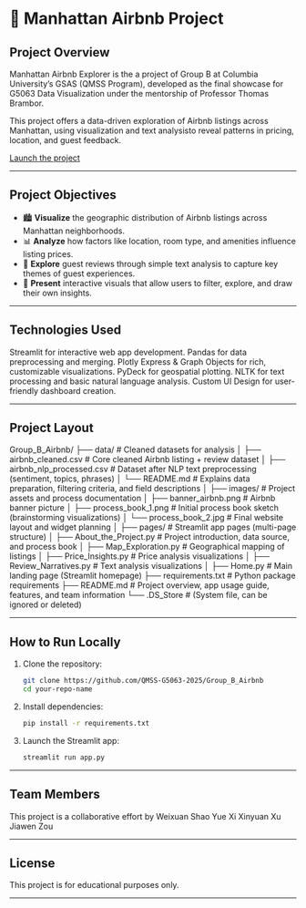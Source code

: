 
# 🗽 Manhattan Airbnb Project

## Project Overview

Manhattan Airbnb Explorer is the a project of Group B at Columbia University’s GSAS (QMSS Program), developed as the final showcase for G5063 Data Visualization under the mentorship of Professor Thomas Brambor.

This project offers a data-driven exploration of Airbnb listings across Manhattan, using visualization and text analysisto reveal patterns in pricing, location, and guest feedback.

[Launch the project](https://airbnb-homepy.streamlit.app/)

---

## Project Objectives
- 🏙️ **Visualize** the geographic distribution of Airbnb listings across Manhattan neighborhoods.
- 📊 **Analyze** how factors like location, room type, and amenities influence listing prices.
- 📝 **Explore** guest reviews through simple text analysis to capture key themes of guest experiences.
- 💬 **Present** interactive visuals that allow users to filter, explore, and draw their own insights.

---

## Technologies Used
Streamlit for interactive web app development.
Pandas for data preprocessing and merging.
Plotly Express & Graph Objects for rich, customizable visualizations.
PyDeck for geospatial plotting.
NLTK for text processing and basic natural language analysis.
Custom UI Design for user-friendly dashboard creation.

---

## Project Layout

Group_B_Airbnb/
├── data/                         # Cleaned datasets for analysis
│   ├── airbnb_cleaned.csv        # Core cleaned Airbnb listing + review dataset
│   ├── airbnb_nlp_processed.csv  # Dataset after NLP text preprocessing (sentiment, topics, phrases)
│   └── README.md                 # Explains data preparation, filtering criteria, and field descriptions
│
├── images/                       # Project assets and process documentation
│   ├── banner_airbnb.png         # Airbnb banner picture
│   ├── process_book_1.png        # Initial process book sketch (brainstorming visualizations)
│   └── process_book_2.jpg        # Final website layout and widget planning
│
├── pages/                        # Streamlit app pages (multi-page structure)
│   ├── About_the_Project.py      # Project introduction, data source, and process book
│   ├── Map_Exploration.py        # Geographical mapping of listings
│   ├── Price_Insights.py         # Price analysis visualizations
│   ├── Review_Narratives.py      # Text analysis visualizations
│
├── Home.py                       # Main landing page (Streamlit homepage)
├── requirements.txt              # Python package requirements
├── README.md                     # Project overview, app usage guide, features, and team information
└── .DS_Store                     # (System file, can be ignored or deleted)


---

## How to Run Locally

1. Clone the repository:
    ```bash
    git clone https://github.com/QMSS-G5063-2025/Group_B_Airbnb
    cd your-repo-name
    ```
2. Install dependencies:
    ```bash
    pip install -r requirements.txt
    ```
3. Launch the Streamlit app:
    ```bash
    streamlit run app.py
    ```

---

## Team Members 
This project is a collaborative effort by 
Weixuan Shao
Yue Xi 
Xinyuan Xu 
Jiawen Zou

---

## License
This project is for educational purposes only.

---
